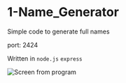 # 1-Name_Generator
Simple code to generate full names

port: 2424

Written in `node.js` `express`

![Screen from program](https://raw.githubusercontent.com/DummyTeam/1-Name_Generator/master/art/screen.png)
